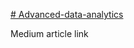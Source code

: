 [# Advanced-data-analytics
](https://medium.com/@akshithaapv26/sentimentfusion-a-hybrid-analysis-framework-social-network-influence-analysis-b6e3b7c0e000)

Medium article link
